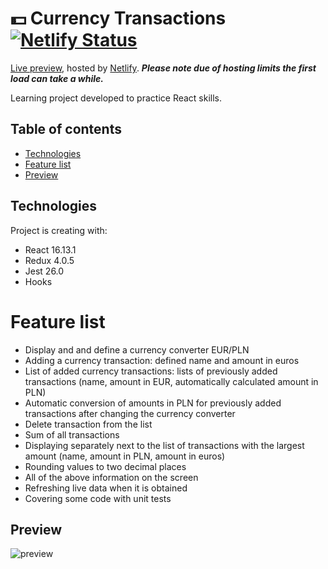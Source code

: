 # 💵 Currency Transactions [![Netlify Status](https://api.netlify.com/api/v1/badges/254db5cd-6c97-4dfa-9210-b24c61727a60/deploy-status)](https://app.netlify.com/sites/currency-transactions-app/deploys)

[Live preview](https://currency-transactions-app.netlify.app/), hosted by [Netlify](https://www.netlify.com/). __*Please note due of hosting limits the first load can take a while.*__

Learning project developed to practice React skills.

## Table of contents

* [Technologies](#technologies)
* [Feature list](#feature-list)
* [Preview](#preview)

## Technologies

Project is creating with:

* React 16.13.1
* Redux 4.0.5
* Jest 26.0
* Hooks

# Feature list

  * Display and and define a currency converter EUR/PLN
  * Adding a currency transaction: defined name and amount in euros
  * List of added currency transactions: lists of previously added transactions (name, amount in EUR, automatically calculated amount in PLN)
  * Automatic conversion of amounts in PLN for previously added transactions after changing the currency converter
  * Delete transaction from the list
  * Sum of all transactions
  * Displaying separately next to the list of transactions with the largest amount (name, amount in PLN, amount in euros)
  * Rounding values to two decimal places
  * All of the above information on the screen
  * Refreshing live data when it is obtained
  * Covering some code with unit tests
  
## Preview

![preview](https://i.ibb.co/y4B7Y0T/1.png)

